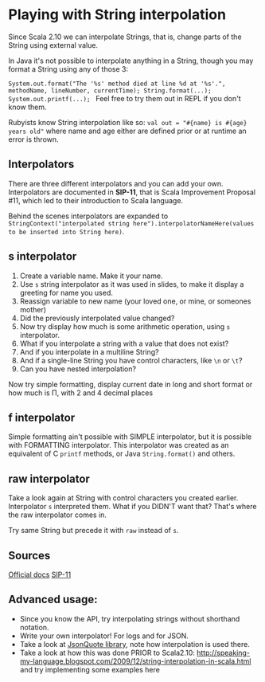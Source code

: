 # Playing with String interpolation

Since Scala 2.10 we can interpolate Strings, that is, change parts of the String using external value.

In Java it's not possible to interpolate anything in a String, though you may format a String using any of those 3:

`System.out.format("The '%s' method died at line %d at '%s'.", methodName, lineNumber, currentTime);
String.format(...);
System.out.printf(...);
`
Feel free to try them out in REPL if you don't know them.

Rubyists know String interpolation like so:
`val out = "#{name} is #{age} years old"`
where name and age either are defined prior or at runtime an error is thrown.

## Interpolators
There are three different interpolators and you can add your own.
Interpolators are documented in **SIP-11**, that is Scala Improvement Proposal #11, which led to their introduction to Scala language.

Behind the scenes interpolators are expanded to `StringContext("interpolated string here").interpolatorNameHere(values to be inserted into String here)`.

## s interpolator

1. Create a variable name. Make it your name. 
2. Use `s` string interpolator as it was used in slides, to make it display a greeting for name you used. 
3. Reassign variable to new name (your loved one, or mine, or someones mother)
4. Did the previously interpolated value changed?
5. Now try display how much is some arithmetic operation, using `s` interpolator.
6. What if you interpolate a string with a value that does not exist?
7. And if you interpolate in a multiline String?
8. And if a single-line String you have control characters, like `\n` or `\t`?
9. Can you have nested interpolation?

Now try simple formatting, display current date in long and short format or how much is Π, with 2 and 4 decimal places

## f interpolator

Simple formatting ain't possible with SIMPLE interpolator, but it is possible with FORMATTING interpolator.
This interpolator was created as an equivalent of C `printf` methods, or Java `String.format()` and others.

## raw interpolator

Take a look again at String with control characters you created earlier. Interpolator `s` interpreted them. What if you DIDN'T want that?
That's where the raw interpolator comes in.

Try same String but precede it with `raw` instead of `s`.

## Sources

[Official docs](http://docs.scala-lang.org/overviews/core/string-interpolation.html)
[SIP-11](http://docs.scala-lang.org/sips/completed/string-interpolation.html)


## Advanced usage:

* Since you know the API, try interpolating strings without shorthand notation.
* Write your own interpolator! For logs and for JSON.
* Take a look at [JsonQuote library](https://github.com/maffoo/jsonquote), note how interpolation is used there.
* Take a look at how this was done PRIOR to Scala2.10: http://speaking-my-language.blogspot.com/2009/12/string-interpolation-in-scala.html and try implementing some examples here
